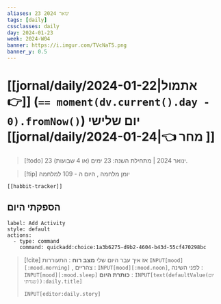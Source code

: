 ```yaml
---
aliases: 23 ינואר 2024
tags: [daily]
cssclasses: daily
day: 2024-01-23
week: 2024-W04
banner: https://i.imgur.com/TVcNaT5.png
banner_y: 0.5
---
```


# [[jornal/daily/2024-01-22|אתמול 👉]] (**`== moment(dv.current().day - 0).fromNow()`**) יום שלישי [[jornal/daily/2024-01-24|👈 מחר ]]

> [!todo]   23 ינואר 2024 | מתחילת השנה: 23 ימים (או 4 שבועות). 

> [!tip]  יומן מלחמה , היום ה - 109 למלחמה

```meta-bind-embed
[[habbit-tracker]]
```

## הספקתי היום

```meta-bind-button
label: Add Activity
style: default
actions: 
  - type: command
    command: quickadd:choice:1a3b6275-d9b2-4604-b43d-55cf470298bc

```

> [!cite] אז איך עבר היום שלי
> **מצב רוח** :  התעוררות `INPUT[mood][:mood.morning]` , צהריים : `INPUT[mood][:mood.noon]`,  לפני השינה :  `INPUT[mood][:mood.sleep]`
> **כותרת היום** : `INPUT[text(defaultValue(יום שגרתי)):daily.title]`
> ```meta-bind
> INPUT[editor:daily.story]
> ```